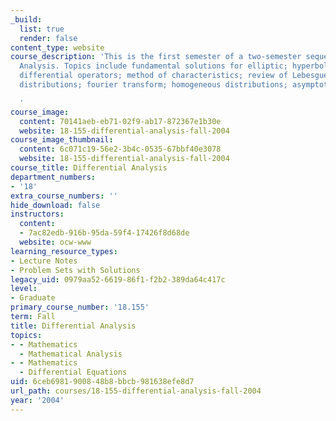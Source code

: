 ```yaml
---
_build:
  list: true
  render: false
content_type: website
course_description: 'This is the first semester of a two-semester sequence on Differential
  Analysis. Topics include fundamental solutions for elliptic; hyperbolic and parabolic
  differential operators; method of characteristics; review of Lebesgue integration;
  distributions; fourier transform; homogeneous distributions; asymptotic methods.

  '
course_image:
  content: 70141aeb-eb71-02f9-ab17-872367e1b30e
  website: 18-155-differential-analysis-fall-2004
course_image_thumbnail:
  content: 6c071c19-56e2-3b4c-0535-67bbf40e3078
  website: 18-155-differential-analysis-fall-2004
course_title: Differential Analysis
department_numbers:
- '18'
extra_course_numbers: ''
hide_download: false
instructors:
  content:
  - 7ac82edb-916b-95da-59f4-17426f8d68de
  website: ocw-www
learning_resource_types:
- Lecture Notes
- Problem Sets with Solutions
legacy_uid: 0979aa52-6619-86f1-f2b2-389da64c417c
level:
- Graduate
primary_course_number: '18.155'
term: Fall
title: Differential Analysis
topics:
- - Mathematics
  - Mathematical Analysis
- - Mathematics
  - Differential Equations
uid: 6ceb6981-9008-48b8-bbcb-981638efe8d7
url_path: courses/18-155-differential-analysis-fall-2004
year: '2004'
---
```

